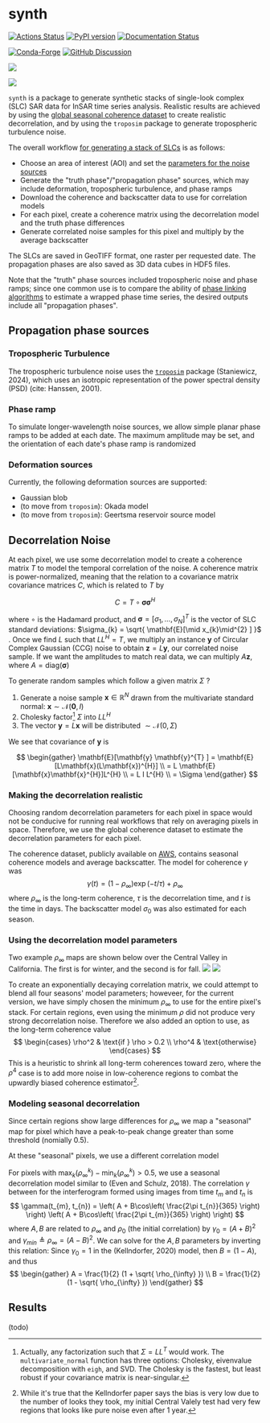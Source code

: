 # synth

[![Actions Status][actions-badge]][actions-link]
[![PyPI version][pypi-version]][pypi-link]
[![Documentation Status][rtd-badge]][rtd-link]

[![Conda-Forge][conda-badge]][conda-link]
[![GitHub Discussion][github-discussions-badge]][github-discussions-link]


<!-- prettier-ignore-start -->
[actions-badge]:            https://github.com/isce-framework/synth/workflows/CI/badge.svg
[actions-link]:             https://github.com/isce-framework/synth/actions
[conda-badge]:              https://img.shields.io/conda/vn/conda-forge/synth
[conda-link]:               https://github.com/conda-forge/synth-feedstock
[github-discussions-badge]: https://img.shields.io/static/v1?label=Discussions&message=Ask&color=blue&logo=github
[github-discussions-link]:  https://github.com/isce-framework/synth/discussions
[pypi-link]:                https://pypi.org/project/synth/
[pypi-platforms]:           https://img.shields.io/pypi/pyversions/synth
[pypi-version]:             https://img.shields.io/pypi/v/synth
[rtd-badge]:                https://readthedocs.org/projects/synth/badge/?version=latest
[rtd-link]:                 https://synth.readthedocs.io/en/latest/?badge=latest

<!-- prettier-ignore-end -->

![](docs/ui-screenshot.png)

![](docs/screenshot-noisy-phase.png)

`synth` is a package to generate synthetic stacks of single-look complex (SLC) SAR data for InSAR time series analysis.
Realistic results are achieved by using the [global seasonal coherence dataset](https://www.nature.com/articles/s41597-022-01189-6) to create realistic decorrelation, and by using the `troposim` package to generate tropospheric turbulence noise.

The overall workflow [for generating a stack of SLCs](src/synth/core.py) is as follows:
- Choose an area of interest (AOI) and set the [parameters for the noise sources](src/synth/config.py#SimulationInputs)
- Generate the "truth phase"/"propagation phase" sources, which may include deformation, tropospheric turbulence, and phase ramps
- Download the coherence and backscatter data to use for correlation models
- For each pixel, create a coherence matrix using the decorrelation model and the truth phase differences
- Generate correlated noise samples for this pixel and multiply by the average backscatter

The SLCs are saved in GeoTIFF format, one raster per requested date.
The propagation phases are also saved as 3D data cubes in HDF5 files.

Note that the "truth" phase sources included tropospheric noise and phase ramps; since one common use is to compare the ability of [phase linking algorithms](https://github.com/isce-framework/dolphin) to estimate a wrapped phase time series, the desired outputs include all "propagation phases".

## Propagation phase sources

### Tropospheric Turbulence

The tropospheric turbulence noise uses the [`troposim`](https://github.com/scottstanie/troposim) package (Staniewicz, 2024), which uses an isotropic representation of the power spectral density (PSD) (cite: Hanssen, 2001).

### Phase ramp

To simulate longer-wavelength noise sources, we allow simple planar phase ramps to be added at each date.
The maximum amplitude may be set, and the orientation of each date's phase ramp is randomized

### Deformation sources

Currently, the following deformation sources are supported:
- Gaussian blob
- (to move from `troposim`): Okada model
- (to move from `troposim`): Geertsma reservoir source model

## Decorrelation Noise

At each pixel, we use some decorrelation model to create a coherence matrix $T$ to model the temporal correlation of the noise.
A coherence matrix is power-normalized, meaning that the relation to a covariance matrix covariance matrices $C$, which is related to $T$ by

$$
C = T \circ \boldsymbol{\sigma}\boldsymbol{\sigma}^{H}
$$

where $\circ$ is the Hadamard product, and $\boldsymbol{\sigma}= [\sigma_{1}, \dots, \sigma_{N}]^{T}$ is the vector of SLC standard deviations: $\sigma_{k} = \sqrt{ \mathbf{E}[\mid x_{k}\mid^{2} ] }$  .
Once we find $L$ such that $L L^{H} = T$, we multiply an instance $\mathbf{y}$ of Circular Complex Gaussian (CCG) noise to obtain $\mathbf{z} = L \mathbf{y}$, our correlated noise sample. If we want the amplitudes to match real data, we can multiply $A \mathbf{z}$, where $A = \text{diag}(\mathbf{\boldsymbol{\sigma} })$

To generate random samples which follow a given matrix $\Sigma$ ?

1. Generate a noise sample $\mathbf{x} \in \mathbb{R}^{N}$ drawn from the multivariate standard normal: $\mathbf{x} \sim \mathcal{N}(\mathbf{0}, I)$
2. Cholesky factor[^1] $\Sigma$ into $L L^{H}$
3. The vector $\mathbf{y} = L \mathbf{x}$ will be distributed $\sim \mathcal{N}(0, \Sigma)$

We see that covariance of $\mathbf{y}$ is

$$
\begin{gather}
\mathbf{E}[\mathbf{y} \mathbf{y}^{T} ] = \mathbf{E}[L\mathbf{x}(L\mathbf{x})^{H}] \\
= L \mathbf{E}[\mathbf{x}\mathbf{x}^{H}]L^{H} \\
= L I L^{H} \\
= \Sigma
\end{gather}
$$


[^1]: Actually, any factorization such that $\Sigma = L L^{T}$ would work. The `multivariate_normal` function has three options: Cholesky, eivenvalue decomposition with `eigh`, and SVD. The Cholesky is the fastest, but least robust if your covariance matrix is near-singular.


### Making the decorrelation realistic
Choosing random decorrelation parameters for each pixel in space would not be conducive for running real workflows that rely on averaging pixels in space.
Therefore, we use the global coherence dataset to estimate the decorrelation parameters for each pixel.

The coherence dataset, publicly available on [AWS](https://aws.amazon.com/marketplace/pp/prodview-iz6lnjbdlgcwa#overview), contains seasonal coherence models and average backscatter. The model for coherence $\gamma$ was
$$
\gamma(t) = (1 - \rho_{\infty})\exp(-t / \tau) + \rho_{\infty}
$$
where $\rho_{\infty}$ is the long-term coherence, $\tau$ is the decorrelation time, and $t$ is the time in days.
The backscatter model $\sigma_0$ was also estimated for each season.


### Using the decorrelation model parameters

Two example $\rho_{\infty}$ maps are shown below over the Central Valley in California. The first is for winter, and the second is for fall.
![](docs/rho-infinity-fall.webp)
![](docs/rho-infinity-winter.webp)

To create an exponentially decaying correlation matrix, we could attempt to blend all four seasons' model parameters; howeveer, for the current version, we have simply chosen the minimum $\rho_{\infty}$ to use for the entire pixel's stack.
For certain regions, even using the minimum $\rho$ did not produce very strong decorrelation noise. Therefore we also added an option to use, as the long-term coherence value
$$
\begin{cases}
\rho^2 & \text{if } \rho > 0.2 \\
\rho^4 & \text{otherwise}
\end{cases}
$$
This is a heuristic to shrink all long-term coherences toward zero, where the $\rho^{4}$ case is to add more noise in low-coherence regions to combat the upwardly biased coherence estimator[^2].

[^2]: While it's true that the Kellndorfer paper says the bias is very low due to the number of looks they took, my initial Central Valely test had very few regions that looks like pure noise even after 1 year.

### Modeling seasonal decorrelation

Since certain regions show large differences for $\rho_{\infty}$ we map a "seasonal" map for pixel which have a peak-to-peak change greater than some threshold (nomially 0.5).


At these "seasonal" pixels, we use a different correlation model


For pixels with $\max_{k}(\rho^{k}_{\infty}) - \min_{k}(\rho_{\infty}^{k})>0.5$, we use a seasonal decorrelation model similar to (Even and Schulz, 2018). The correlation $\gamma$ between for the interferogram formed using images from time $t_{m}$ and $t_{n}$ is
$$
\gamma(t_{m}, t_{n}) = \left( A + B\cos\left( \frac{2\pi t_{n}}{365} \right) \right) \left( A + B\cos\left( \frac{2\pi t_{m}}{365} \right) \right)
$$
where $A, B$ are related to $\rho_{\infty}$ and $\rho_{0}$ (the initial correlation) by $\gamma_{0} = (A + B)^{2}$ and $\gamma_{min} \triangleq \rho_{\infty} = (A - B)^{2}$.
We can solve for the $A, B$ parameters by inverting this relation: Since $\gamma_{0}=1$ in the (Kellndorfer, 2020) model, then $B = (1 - A)$, and thus
$$
\begin{gather}
A = \frac{1}{2} (1 + \sqrt{ \rho_{\infty} })  \\
B = \frac{1}{2} (1 - \sqrt{ \rho_{\infty} })
\end{gather}
$$

## Results

(todo)
